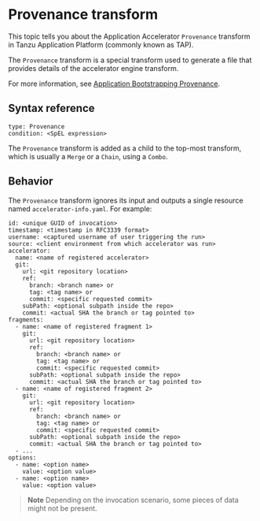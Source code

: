# Provenance transform

This topic tells you about the Application Accelerator `Provenance` transform in Tanzu Application Platform (commonly known as TAP).

The `Provenance` transform is a special transform used to generate a file that
provides details of the accelerator engine transform.

For more information, see [Application Bootstrapping Provenance](././provenance.hbs.md).

## <a id="syntax-reference"></a>Syntax reference

``` console
type: Provenance
condition: <SpEL expression>
```

The `Provenance` transform is added as a child to the top-most
transform, which is usually a `Merge` or a `Chain`, using a `Combo`.

## <a id="behavior"></a>Behavior

The `Provenance` transform ignores its input and outputs
a single resource named `accelerator-info.yaml`. For example:

``` console
id: <unique GUID of invocation>
timestamp: <timestamp in RFC3339 format>
username: <captured username of user triggering the run>
source: <client environment from which accelerator was run>
accelerator:
  name: <name of registered accelerator>
  git:
    url: <git repository location>
    ref:
      branch: <branch name> or
      tag: <tag name> or
      commit: <specific requested commit>
    subPath: <optional subpath inside the repo>
    commit: <actual SHA the branch or tag pointed to>
fragments:
  - name: <name of registered fragment 1>
    git:
      url: <git repository location>
      ref:
        branch: <branch name> or
        tag: <tag name> or
        commit: <specific requested commit>
      subPath: <optional subpath inside the repo>
      commit: <actual SHA the branch or tag pointed to>
  - name: <name of registered fragment 2>
    git:
      url: <git repository location>
      ref:
        branch: <branch name> or
        tag: <tag name> or
        commit: <specific requested commit>
      subPath: <optional subpath inside the repo>
      commit: <actual SHA the branch or tag pointed to>
  - ...
options:
  - name: <option name>
    value: <option value>
  - name: <option name>
    value: <option value>
```

> **Note** Depending on the invocation scenario, some pieces of data might not be present.
